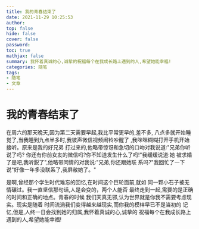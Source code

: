 ```yaml
---
title: 我的青春结束了
date: 2021-11-29 10:25:53
author:
top: false
hide: false
cover: false
password:
toc: true
mathjax: false
summary: 我怀着真诚的心,诚挚的祝福每个在我成长路上遇到的人,希望她能幸福!
categories: 随笔
tags:
- 随笔
- 文章
---
```

# 我的青春结束了

在周六的那天晚天,因为第二天需要早起,我比平常更早的,差不多,
八点多就开始睡觉了,当我睡到九点半多时,我彼声微信视频闹铃吵醒了
,我咪咪糊糊打开手机开始接听。原来是我的好兄弟
打过来的,他略带惊讶和急切的口吻对我说道:"兄弟你听说了吗?
你还有你前女友的微信吗?你不知道发生什么了吗!"我缓缓说道:她
被求婚了是吧,我听鋭了",他略带同情的对我说:"兄弟,你还跟她联
系吗?"我回忙了一下说"好像一年多没联系了,我屏敝她了。"

是啊,曾经那个学生时代难忘的回忆,在时间这个巨轮面前,就如
同一颗小石子被无情碾过。我一直坚信那句话,人是会变的，两个人能否
最终走到一起,需要的是正确的时间和正确的地点。青春的时候
我们天真无邪,认为世界就是你我不需要考虑现实。现实是随着
时间流淌我们变得越来越现实,而你我的模样早已不是当初的
记忆,但是,人终一日会找到她的归属,我怀着真诚的心,诚挚的
祝福每个在我成长路上遇到的人,希望她能幸福!